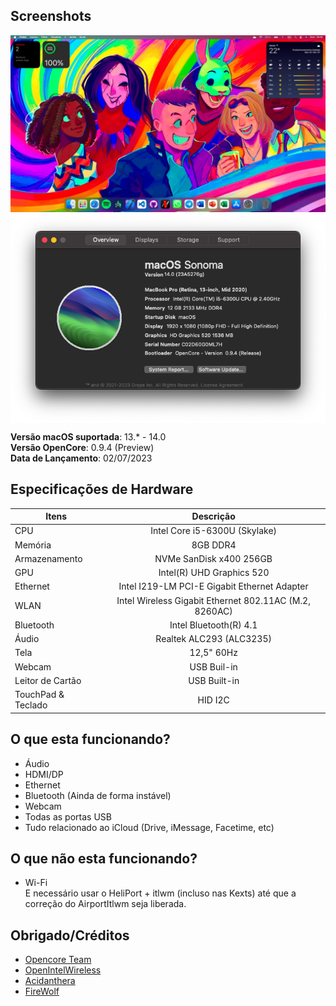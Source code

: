 ## Screenshots

<img src="screenshots/preview.png">
<img align="center" src="screenshots/preview2.png">

**Versão macOS suportada**: 13.* - 14.0
<br>
**Versão OpenCore**: 0.9.4 (Preview)
<br>
**Data de Lançamento**: 02/07/2023

## Especificações de Hardware

|Itens|Descrição|
|-|:-------:|
|CPU|Intel Core i5-6300U (Skylake)|
|Memória|8GB DDR4|
|Armazenamento|NVMe SanDisk x400 256GB|
|GPU|Intel(R) UHD Graphics 520|
|Ethernet|Intel I219-LM PCI-E Gigabit Ethernet Adapter|
|WLAN|Intel Wireless Gigabit Ethernet 802.11AC (M.2, 8260AC)|
|Bluetooth|Intel Bluetooth(R) 4.1|
|Áudio|Realtek ALC293 (ALC3235)|
|Tela|12,5" 60Hz|
|Webcam|USB Buil-in|
|Leitor de Cartão|USB Built-in|
|TouchPad & Teclado|HID I2C|

## O que esta funcionando?
- Áudio
- HDMI/DP
- Ethernet
- Bluetooth (Ainda de forma instável)
- Webcam
- Todas as portas USB
- Tudo relacionado ao iCloud (Drive, iMessage, Facetime, etc)

## O que não esta funcionando?
- Wi-Fi <br>
E necessário usar o HeliPort + itlwm (incluso nas Kexts) até que a correção do AirportItlwm seja liberada.

## Obrigado/Créditos
- [Opencore Team](https://dortania.github.io/getting-started/)
- [OpenIntelWireless](https://github.com/OpenIntelWireless)
- [Acidanthera](https://github.com/acidanthera)
- [FireWolf](https://github.com/0xFireWolf/RealtekCardReader)
